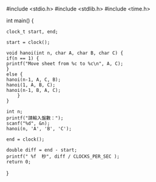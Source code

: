 #include <stdio.h>
#include <stdlib.h>
#include <time.h>

int main() {
 
    clock_t start, end;
    
    start = clock(); 
    
    void hanoi(int n, char A, char B, char C) {
    if(n == 1) {
    printf("Move sheet from %c to %c\n", A, C);
    }
    else {
    hanoi(n-1, A, C, B);
    hanoi(1, A, B, C);
    hanoi(n-1, B, A, C);
        }
    }

    int n;
    printf("請輸入盤數：");
    scanf("%d", &n);
    hanoi(n, 'A', 'B', 'C');
    
    end = clock();

    double diff = end - start; 
    printf(" %f  秒", diff / CLOCKS_PER_SEC );
    return 0;
}